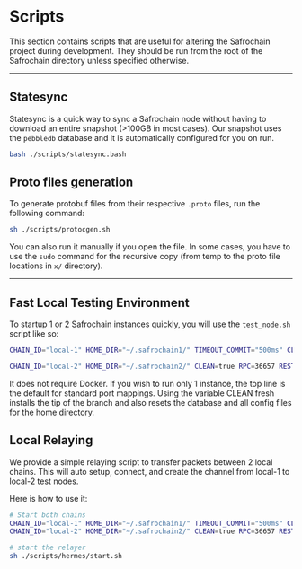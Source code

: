 # Scripts

This section contains scripts that are useful for altering the Safrochain project during development. They should be run from the root of the Safrochain directory unless specified otherwise.

---

## Statesync

Statesync is a quick way to sync a Safrochain node without having to download an entire snapshot (>100GB in most cases). Our snapshot uses the `pebbledb` database and it is automatically configured for you on run.

```bash
bash ./scripts/statesync.bash
```

## Proto files generation

To generate protobuf files from their respective `.proto` files, run the following command:

```bash
sh ./scripts/protocgen.sh
```

You can also run it manually if you open the file. In some cases, you have to use the `sudo` command for the recursive copy (from temp to the proto file locations in `x/` directory).

---

## Fast Local Testing Environment

To startup 1 or 2 Safrochain instances quickly, you will use the `test_node.sh` script like so:

```bash
CHAIN_ID="local-1" HOME_DIR="~/.safrochain1/" TIMEOUT_COMMIT="500ms" CLEAN=true sh scripts/test_node.sh

CHAIN_ID="local-2" HOME_DIR="~/.safrochain2/" CLEAN=true RPC=36657 REST=2317 PROFF=6061 P2P=36656 GRPC=8090 GRPC_WEB=8091 TIMEOUT_COMMIT="500ms" sh scripts/test_node.sh
```

It does not require Docker. If you wish to run only 1 instance, the top line is the default for standard port mappings. Using the variable CLEAN fresh installs the tip of the branch and also resets the database and all config files for the home directory.

## Local Relaying

We provide a simple relaying script to transfer packets between 2 local chains. This will auto setup, connect, and create the channel from local-1 to local-2 test nodes.

Here is how to use it:

```bash
# Start both chains
CHAIN_ID="local-1" HOME_DIR="~/.safrochain1/" TIMEOUT_COMMIT="500ms" CLEAN=true sh scripts/test_node.sh
CHAIN_ID="local-2" HOME_DIR="~/.safrochain2/" CLEAN=true RPC=36657 REST=2317 PROFF=6061 P2P=36656 GRPC=8090 GRPC_WEB=8091 TIMEOUT_COMMIT="500ms" sh scripts/test_node.sh

# start the relayer
sh ./scripts/hermes/start.sh

```
